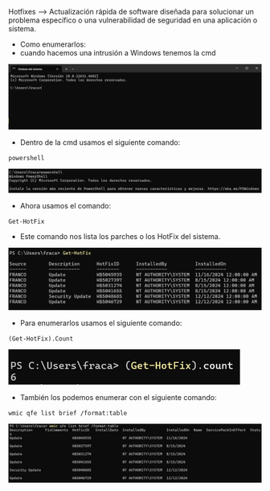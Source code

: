 Hotfixes --> Actualización rápida de software diseñada para solucionar un problema específico o una vulnerabilidad de seguridad en una aplicación o sistema.

- Como enumerarlos:
- cuando hacemos una intrusión a Windows tenemos la cmd

![](../Imagenes/Pasted%20image%2020250106171537.png)

- Dentro de la cmd usamos el siguiente comando:
```
powershell
```

![](../Imagenes/Pasted%20image%2020250106171614.png)

- Ahora usamos el comando:
```
Get-HotFix
```
- Este comando nos lista los parches o los HotFix del sistema.

![](../Imagenes/Pasted%20image%2020250106171729.png)

- Para enumerarlos usamos el siguiente comando:
```
(Get-HotFix).Count
```

![](../Imagenes/Pasted%20image%2020250106171826.png)

- También los podemos enumerar con el siguiente comando:
```
wmic qfe list brief /format:table
```

![](../Imagenes/Pasted%20image%2020250106171954.png)

